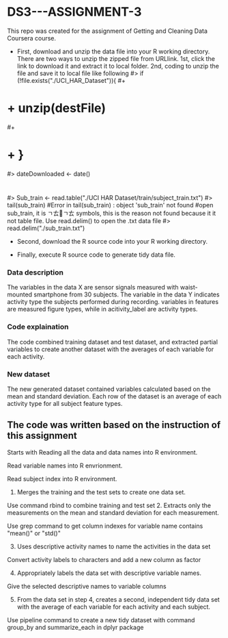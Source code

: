 # DS3---ASSIGNMENT-3

This repo was created for the assignment of Getting and Cleaning Data Coursera course.

* First, download and unzip the data file into your R working directory. There are two ways to unzip the zipped file from URLlink.
1st, click the link to download it and extract it to local folder.
2nd, coding to unzip the file and save it to local file like following
#> if (!file.exists("./UCI_HAR_Dataset")){
#+     
 # +     unzip(destFile)
#+     
#  + }
#> dateDownloaded <- date()
#

#> Sub_train <- read.table("./UCI HAR Dataset/train/subject_train.txt")
#> tail(sub_train)
#Error in tail(sub_train) : object 'sub_train' not found
#open sub_train, it is ㄱㄊ਱ㄱㄊ symbols, this is the reason not found because it it not table file.
 Use read.delim() to open the .txt data file
#> read.delim("./sub_train.txt")

* Second, download the R source code into your R working directory.

* Finally, execute R source code to generate tidy data file.


### Data description

The variables in the data X are sensor signals measured with waist-mounted smartphone from 30 subjects. The variable in the data Y indicates activity type the subjects performed during recording. variables in features are measured figure types, while in acitivity_label are activity types.


### Code explaination

The code combined training dataset and test dataset, and extracted partial variables to create another dataset with the averages of each variable for each activity.

### New dataset

The new generated dataset contained variables calculated based on the mean and standard deviation. Each row of the dataset is an average of each activity type for all subject feature types.

## The code was written based on the instruction of this assignment

Starts with Reading all the data and data names into R environment.

Read variable names into R envrionment.

Read subject index into R environment.


1. Merges the training and the test sets to create one data set.

Use command rbind to combine training and test set
2. Extracts only the measurements on the mean and standard deviation for each measurement.

Use grep command to get column indexes for variable name contains "mean()" or "std()" 

3. Uses descriptive activity names to name the activities in the data set

Convert activity labels to characters and add a new column as factor

4. Appropriately labels the data set with descriptive variable names.

Give the selected descriptive names to variable columns

5. From the data set in step 4, creates a second, independent tidy data set with the average of each variable for each activity and each subject.

Use pipeline command to create a new tidy dataset with command group_by and summarize_each in dplyr package


